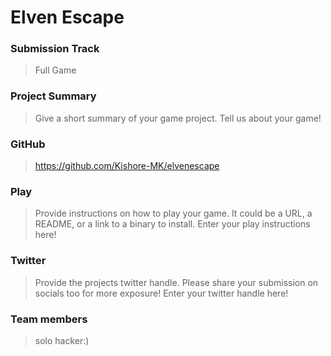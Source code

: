 # Elven Escape

### Submission Track
> Full Game

### Project Summary
> Give a short summary of your game project.
Tell us about your game!

### GitHub
> https://github.com/Kishore-MK/elvenescape

### Play
> Provide instructions on how to play your game. It could be a URL, a README, or a link to a binary to install.
Enter your play instructions here!

### Twitter
> Provide the projects twitter handle. Please share your submission on socials too for more exposure!
Enter your twitter handle here!

### Team members
> solo hacker:)
